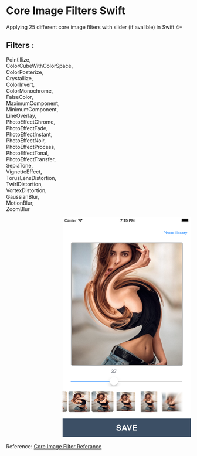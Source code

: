 # Core Image Filters Swift
Applying 25 different core image filters with slider (if avalible) in Swift 4+
<br>
## Filters :
Pointillize, <br>
ColorCubeWithColorSpace, <br>
ColorPosterize, <br>
Crystallize, <br>
ColorInvert, <br>
ColorMonochrome,<br>
FalseColor, <br>
MaximumComponent, <br>
MinimumComponent, <br>
LineOverlay, <br>
PhotoEffectChrome, <br>
PhotoEffectFade, <br>
PhotoEffectInstant, <br>
PhotoEffectNoir, <br>
PhotoEffectProcess, <br>
PhotoEffectTonal, <br>
PhotoEffectTransfer,<br>
SepiaTone, <br>
VignetteEffect, <br>
TorusLensDistortion, <br>
TwirlDistortion, <br>
VortexDistortion,<br>
GaussianBlur, <br>
MotionBlur, <br>
ZoomBlur <br>

<div align="right">
<img src="https://github.com/Coder-ACJHP/CoreImageFilters/blob/master/Screen-Shot.png" width="350" height="600">
</div>

Reference: <a href="https://developer.apple.com/library/archive/documentation/GraphicsImaging/Reference/CoreImageFilterReference/index.html">Core Image Filter Referance</a>
